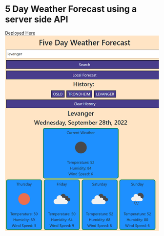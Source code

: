 # 5 Day Weather Forecast using a server side API

<a href='https://glitch0320.github.io/06-weather/'>Deployed Here</a>
<img src="./assets/06-weather.png">